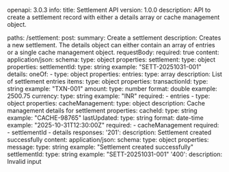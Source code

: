 openapi: 3.0.3
info:
  title: Settlement API
  version: 1.0.0
  description: API to create a settlement record with either a details array or cache management object.

paths:
  /settlement:
    post:
      summary: Create a settlement
      description: Creates a new settlement. The details object can either contain an array of entries or a single cache management object.
      requestBody:
        required: true
        content:
          application/json:
            schema:
              type: object
              properties:
                settlement:
                  type: object
                  properties:
                    settlementId:
                      type: string
                      example: "SETT-20251031-001"
                    details:
                      oneOf:
                        - type: object
                          properties:
                            entries:
                              type: array
                              description: List of settlement entries
                              items:
                                type: object
                                properties:
                                  transactionId:
                                    type: string
                                    example: "TXN-001"
                                  amount:
                                    type: number
                                    format: double
                                    example: 2500.75
                                  currency:
                                    type: string
                                    example: "INR"
                          required:
                            - entries
                        - type: object
                          properties:
                            cacheManagement:
                              type: object
                              description: Cache management details for settlement
                              properties:
                                cacheId:
                                  type: string
                                  example: "CACHE-98765"
                                lastUpdated:
                                  type: string
                                  format: date-time
                                  example: "2025-10-31T12:30:00Z"
                          required:
                            - cacheManagement
                  required:
                    - settlementId
                    - details
      responses:
        '201':
          description: Settlement created successfully
          content:
            application/json:
              schema:
                type: object
                properties:
                  message:
                    type: string
                    example: "Settlement created successfully"
                  settlementId:
                    type: string
                    example: "SETT-20251031-001"
        '400':
          description: Invalid input
